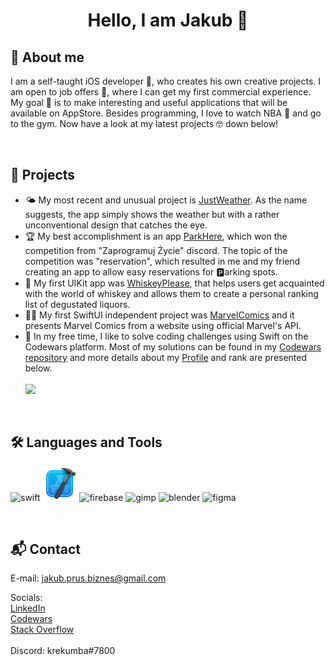 <h1 align="center">Hello, I am Jakub 👋</h1>
<h2>📍 About me</h2>

I am a self-taught iOS developer 📱, who creates his own creative projects. I am open to job offers 💼, where I can get my first commercial experience. My goal 🎯 is to make interesting and useful applications that will be available on AppStore. Besides programming, I love to watch NBA 🏀 and go to the gym. Now have a look at my latest projects 🤓 down below!

<br>
<h2>📲  Projects</h2>

* 🌤️ My most recent and unusual project is [JustWeather](https://github.com/JakubPrusGithub/JustWeather). As the name suggests, the app simply shows the weather but with a rather unconventional design that catches the eye.
* 🏆 My best accomplishment is an app [ParkHere](https://github.com/jakubprusgithub/parkhere), which won the competition from "Zaprogramuj Życie" discord. The topic of the competition was "reservation", which resulted in me and my friend creating an app to allow easy reservations for 🅿️arking spots.
* 🥃 My first UIKit app was [WhiskeyPlease](https://github.com/jakubprusgithub/whiskeypleaseapp), that helps users get acquainted with the world of whiskey and allows them to create a personal ranking list of degustated liquors.<br>  
* 🦸‍♂️ My first SwiftUI independent project was [MarvelComics](https://github.com/JakubPrusGithub/MarvelComicsApp) and it presents Marvel Comics from a website using official Marvel's API.<br>
* 🧩 In my free time, I like to solve coding challenges using Swift on the Codewars platform. Most of my solutions can be found in my [Codewars repository](https://github.com/JakubPrusGithub/Codewars) and more details about my [Profile](https://www.codewars.com/users/JakubPrus) and rank are presented below.
<br><br><img src="https://www.codewars.com/users/JakubPrus/badges/small">


<br>
<h2>🛠️  Languages and Tools</h2>
<p align="left">
<img src="https://www.vectorlogo.zone/logos/swift/swift-icon.svg" alt="swift" width="44" height="50"/>
<img src="https://raw.githubusercontent.com/devicons/devicon/1119b9f84c0290e0f0b38982099a2bd027a48bf1/icons/xcode/xcode-original.svg" alt="xcode" width="55" height="55"/>
<img src="https://www.vectorlogo.zone/logos/firebase/firebase-icon.svg" alt="firebase" width="50" height="50"/>
<img src="https://www.vectorlogo.zone/logos/gimp/gimp-icon.svg" alt="gimp" width="54" height="54"/>
<img src="https://vectorwiki.com/images/qz3pp__blender.svg" alt="blender" width="54" height="54"/>
  <img src="https://www.vectorlogo.zone/logos/figma/figma-icon.svg" alt="figma" width="48" height="48"/>
</p>

<br>
<h2>📬  Contact</h2>

E-mail: jakub.prus.biznes@gmail.com<br>

Socials: <br>
[LinkedIn](https://www.linkedin.com/in/jakub-prus-ios) <br>
[Codewars](https://www.codewars.com/users/JakubPrus) <br>
[Stack Overflow](https://stackoverflow.com/users/21628190/jakub-prus)<br> <br>
Discord: krekumba#7800
